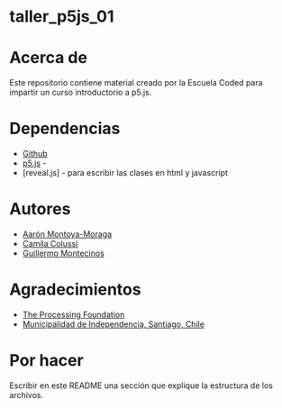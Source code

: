 # taller_p5js_01

# Acerca de

Este repositorio contiene material creado por la Escuela Coded para impartir un curso introductorio a p5.js.

# Dependencias

* [Github](https://github.com/)
* [p5.js](http://p5js.org/) -
* [reveal.js] - para escribir las clases en html y javascript

# Autores

* [Aarón Montoya-Moraga](https://github.com/montoyamoraga)
* [Camila Colussi](https://github.com/camilacolussi)
* [Guillermo Montecinos](https://github.com/gamontec)

# Agradecimientos

* [The Processing Foundation](https://processingfoundation.org/)
* [Municipalidad de Independencia, Santiago, Chile](http://www.independencia.cl/)

# Por hacer

Escribir en este README una sección que explique la estructura de los archivos.
